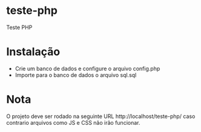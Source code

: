 # teste-php
Teste PHP

# Instalação
 - Crie um banco de dados e configure o arquivo config.php
 - Importe para o banco de dados o arquivo sql.sql

# Nota
 
O projeto deve ser rodado na seguinte URL http://localhost/teste-php/ caso contrario arquivos como JS e CSS não irão funcionar.